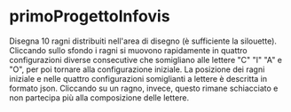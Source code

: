 # primoProgettoInfovis
Disegna 10 ragni distribuiti nell'area di disegno (è sufficiente la silouette). Cliccando sullo sfondo i ragni si muovono rapidamente in quattro configurazioni diverse consecutive che somigliano alle lettere "C" "I" "A" e "O", per poi tornare alla configurazione iniziale. La posizione dei ragni iniziale e nelle quattro configurazioni somiglianti a lettere è descritta in formato json. Cliccando su un ragno, invece, questo rimane schiacciato e non partecipa più alla composizione delle lettere.
